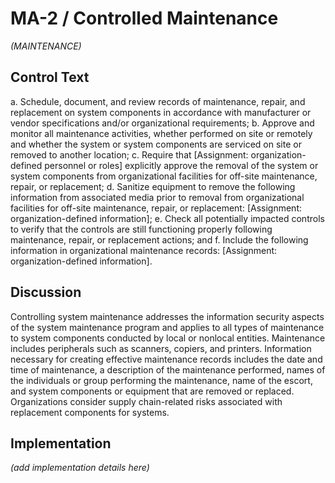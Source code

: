 # MA-2 / Controlled Maintenance

_(MAINTENANCE)_

## Control Text


a. Schedule, document, and review records of maintenance, repair, and replacement on system components in accordance with manufacturer or vendor specifications and/or organizational requirements;
b. Approve and monitor all maintenance activities, whether performed on site or remotely and whether the system or system components are serviced on site or removed to another location;
c. Require that [Assignment: organization-defined personnel or roles] explicitly approve the removal of the system or system components from organizational facilities for off-site maintenance, repair, or replacement;
d. Sanitize equipment to remove the following information from associated media prior to removal from organizational facilities for off-site maintenance, repair, or replacement: [Assignment: organization-defined information];
e. Check all potentially impacted controls to verify that the controls are still functioning properly following maintenance, repair, or replacement actions; and
f. Include the following information in organizational maintenance records: [Assignment: organization-defined information].

## Discussion

Controlling system maintenance addresses the information security aspects of the system maintenance program and applies to all types of maintenance to system components conducted by local or nonlocal entities. Maintenance includes peripherals such as scanners, copiers, and printers. Information necessary for creating effective maintenance records includes the date and time of maintenance, a description of the maintenance performed, names of the individuals or group performing the maintenance, name of the escort, and system components or equipment that are removed or replaced. Organizations consider supply chain-related risks associated with replacement components for systems.

## Implementation

_(add implementation details here)_